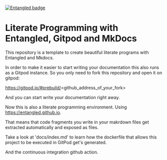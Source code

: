 [![Entangled badge](https://img.shields.io/badge/entangled-Use%20the%20source!-%2300aeff)](https://entangled.github.io/)

# Literate Programming with Entangled, Gitpod and MkDocs

This repository is a template to create beautiful literate programs with Entangled and Mkdocs.

In order to make it easier to start writing your documentation this also runs as a Gitpod instance.
So you only need to fork this repository and open it on gitpod:

https://gitpod.io/#prebuild/<github_address_of_your_fork>

And you can start write your documentation right away.

Now this is also a literate programming environment.
Using https://entangled.github.io.

That means that code fragments you write in your makrdown files get extracted automatically and exposed as files.

Take a look at 'docs/index.md' to learn how the dockerfile that allows this project to be executed in GitPod get's generated.

And the continuous integration github action.
